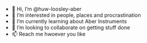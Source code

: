 - 👋 Hi, I’m @huw-loosley-aber
- 👀 I’m interested in people, places and procrastination
- 🌱 I’m currently learning about Aber Instruments
- 💞️ I’m looking to collaborate on getting stuff done
- 📫 Reach me hwoever you like

<!---
huw-loosley-aber/huw-loosley-aber is a ✨ special ✨ repository because its `README.md` (this file) appears on your GitHub profile.
You can click the Preview link to take a look at your changes.
--->
